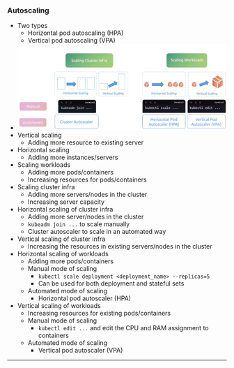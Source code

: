 
### Autoscaling

- Two types
	- Horizontal pod autoscaling (HPA)
	- Vertical pod autoscaling (VPA)
- ![typesofautoscaling.png](Attachments/typesofautoscaling.png)
- Vertical scaling
	- Adding more resource to existing server
- Horizontal scaling
	- Adding more instances/servers
- Scaling workloads
	- Adding more pods/containers
	- Increasing resources for pods/containers
- Scaling cluster infra
	- Adding more servers/nodes in the cluster
	- Increasing server capacity
- Horizontal scaling of cluster infra
	- Adding more server/nodes in the cluster
	- `kubeadm join ...` to scale manually
	- Cluster autoscaler to scale in an automated way
- Vertical scaling of cluster infra
	- Increasing the resources in existing servers/nodes in the cluster
- Horizontal scaling of workloads
	- Adding more pods/containers
	- Manual mode of scaling
		- `kubectl scale deployment <deployment_name> --replicas=5`
		- Can be used for both deployment and stateful sets
	- Automated mode of scaling
		- Horizontal pod autoscaler (HPA)
- Vertical scaling of workloads
	- Increasing resources for existing pods/containers
	- Manual mode of scaling
		- `kubectl edit ...` and edit the CPU and RAM assignment to containers
	- Automated mode of scaling
		- Vertical pod autoscaler (VPA)


---
